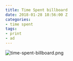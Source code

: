 ```yaml
---
title: Time Spent billboard
date: 2018-01-28 18:56:00 Z
categories:
- time spent
tags:
- print
- ad
---
```


![time-spent-billboard.png](/uploads/time-spent-billboard.png)